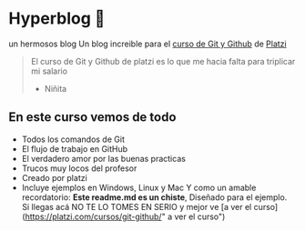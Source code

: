 #  Hyperblog  🧡
un hermosos blog 
Un blog increible para el  [curso de Git  y Github](https://platzi.com/cursos/git-github/ "curso de Git y Github") de [Platzi](https://platzi.com/ "Platzi")
> El curso de Git y Github de platzi es lo que me hacia falta para triplicar mi salario
> - Niñita

## En este curso vemos de todo
* Todos los comandos de Git
* El flujo de trabajo en GitHub
* El verdadero amor por las buenas practicas
* Trucos muy locos del profesor
* Creado por platzi 
* Incluye ejemplos en Windows, Linux y Mac
Y como un amable recordatorio: **Este readme.md es un chiste**, Diseñado para el ejemplo. Si llegas acá NO TE LO TOMES EN SERIO y mejor ve [a ver el curso](https://platzi.com/cursos/git-github/" a ver el curso")